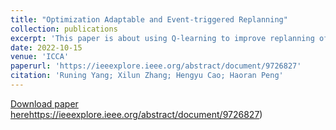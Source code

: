 ```yaml
---
title: "Optimization Adaptable and Event-triggered Replanning"
collection: publications
excerpt: 'This paper is about using Q-learning to improve replanning of event-trigger system.'
date: 2022-10-15
venue: 'ICCA'
paperurl: 'https://ieeexplore.ieee.org/abstract/document/9726827'
citation: 'Runing Yang; Xilun Zhang; Hengyu Cao; Haoran Peng'
---
```

[Download paper here](https://ieeexplore.ieee.org/abstract/document/9726827)https://ieeexplore.ieee.org/abstract/document/9726827)
